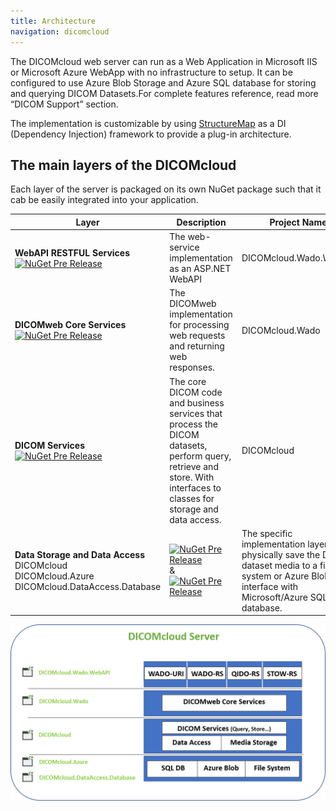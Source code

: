```yaml
---
title: Architecture
navigation: dicomcloud
---
```


The DICOMcloud web server can run as a Web Application in Microsoft IIS or Microsoft Azure WebApp with no infrastructure to setup. It can be configured to use Azure Blob Storage and Azure SQL database for storing and querying DICOM Datasets.For complete features reference, read more “DICOM Support” section.

The implementation is customizable by using [StructureMap](https://github.com/structuremap/structuremap) as a DI (Dependency Injection) framework to provide a plug-in architecture.

## The main layers of the DICOMcloud

Each layer of the server is packaged on its own NuGet package such that it cab be easily integrated into your application.

| Layer | Description | Project Name |
| --- | --- | --- |
| **WebAPI RESTFUL Services** [![NuGet Pre Release](https://img.shields.io/nuget/vpre/DICOMcloud.Wado.WebApi.svg)](https://www.nuget.org/packages/DICOMcloud.Wado.WebApi/)| The web-service implementation as an ASP.NET WebAPI | DICOMcloud.Wado.WebAPI |
| **DICOMweb Core Services** [![NuGet Pre Release](https://img.shields.io/nuget/vpre/DICOMcloud.Wado.svg)](https://www.nuget.org/packages/DICOMcloud.Wado/) | The DICOMweb implementation for processing web requests and returning web responses. | DICOMcloud.Wado |
| **DICOM Services** [![NuGet Pre Release](https://img.shields.io/nuget/vpre/DICOMcloud.svg)](https://www.nuget.org/packages/DICOMcloud/) | The core DICOM code and business services that process the DICOM datasets, perform query, retrieve and store. With interfaces to classes for storage and data access. | DICOMcloud |
| **Data Storage and Data Access**  DICOMcloud<br>DICOMcloud.Azure<br>DICOMcloud.DataAccess.Database | [![NuGet Pre Release](https://img.shields.io/nuget/vpre/DICOMcloud.DataAccess.Database.svg)](https://www.nuget.org/packages/DICOMcloud.DataAccess.Database/) & [![NuGet Pre Release](https://img.shields.io/nuget/vpre/DICOMcloud.Azure.svg)](https://www.nuget.org/packages/DICOMcloud.Azure/) | The specific implementation layer that physically save the DICOM dataset media to a file system or Azure Blob and interface with Microsoft/Azure SQL database. |

![DICOMcloud Architecture](https://raw.githubusercontent.com/DICOMcloud/DICOMcloud/master/Resources/Docs/DICOMcloud-Arch..png)
